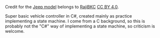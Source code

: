 Credit for the [Jeep model](https://sketchfab.com/3d-models/jeep-ae6528c1735848a99de368936413fb9b) belongs to [RajiBKC](https://sketchfab.com/rajibkc) [CC BY 4.0](https://creativecommons.org/licenses/by/4.0/).

Super basic vehicle controller in C#, created mainly as practice implementing a state machine. I come from a C background, so this is probably not the "C#" way of implementing a state machine, so criticism is welcome.
